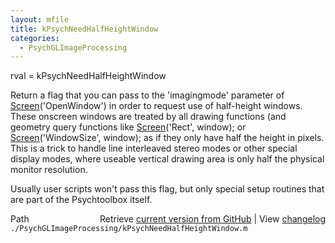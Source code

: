 ```yaml
---
layout: mfile
title: kPsychNeedHalfHeightWindow
categories:
  - PsychGLImageProcessing
---
```


rval = kPsychNeedHalfHeightWindow

Return a flag that you can pass to the 'imagingmode' parameter of
[Screen](/docs/Screen)\('OpenWindow'\) in order to request use of half\-height windows. These
onscreen windows are treated by all drawing functions \(and geometry query
functions like [Screen](/docs/Screen)\('Rect', window\); or [Screen](/docs/Screen)\('WindowSize', window\);
as if they only have half the height in pixels. This is a trick to handle
line interleaved stereo modes or other special display modes, where useable
vertical drawing area is only half the physical monitor resolution.

Usually user scripts won't pass this flag, but only special setup routines
that are part of the Psychtoolbox itself.



<div class="code_header" style="text-align:right;">
  <span style="float:left;">Path&nbsp;&nbsp;</span> <span class="counter">Retrieve <a href=
  "https://raw.github.com/Psychtoolbox-3/Psychtoolbox-3/beta/./PsychGLImageProcessing/kPsychNeedHalfHeightWindow.m">current version from GitHub</a> | View <a href=
  "https://github.com/Psychtoolbox-3/Psychtoolbox-3/commits/beta/./PsychGLImageProcessing/kPsychNeedHalfHeightWindow.m">changelog</a></span>
</div>
<div class="code">
  <code>./PsychGLImageProcessing/kPsychNeedHalfHeightWindow.m</code>
</div>
